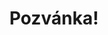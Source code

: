 ---
title: Pozvánka!
address: Milý Vlado
pronoun: tě
checkout: mrkni
rsvp: zaregistruj
rsvp2: dorazíš
rsvp3: chceš
---